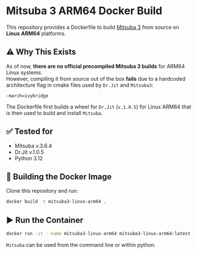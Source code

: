 # Mitsuba 3 ARM64 Docker Build

This repository provides a Dockerfile to build [Mitsuba 3](https://github.com/mitsuba-renderer/mitsuba3) from source on **Linux ARM64** platforms.

## ⚠️ Why This Exists

As of now, **there are no official precompiled Mitsuba 3 builds** for ARM64 Linux systems.  
However, compiling it from source out of the box **fails** due to a hardcoded architecture flag in cmake files used by `Dr.Jit` and `Mitsuba3`:

```
-march=ivybridge
```

The Dockerfile first builds a wheel for `Dr.Jit` (`v.1.0.5`) for Linux ARM64 that is then used to build and install `Mitsuba`.

## ✅ Tested for

- Mitsuba v.3.6.4
- Dr.Jit v.1.0.5
- Python 3.12

## 🐳 Building the Docker Image

Clone this repository and run:

```bash
docker build -t mitsuba3-linux-arm64 .
```
## ▶️ Run the Container

```bash
docker run -it --name mitsuba3-linux-arm64 mitsuba3-linux-arm64:latest
```
`Mitsuba` can be used from the command line or within python. 
